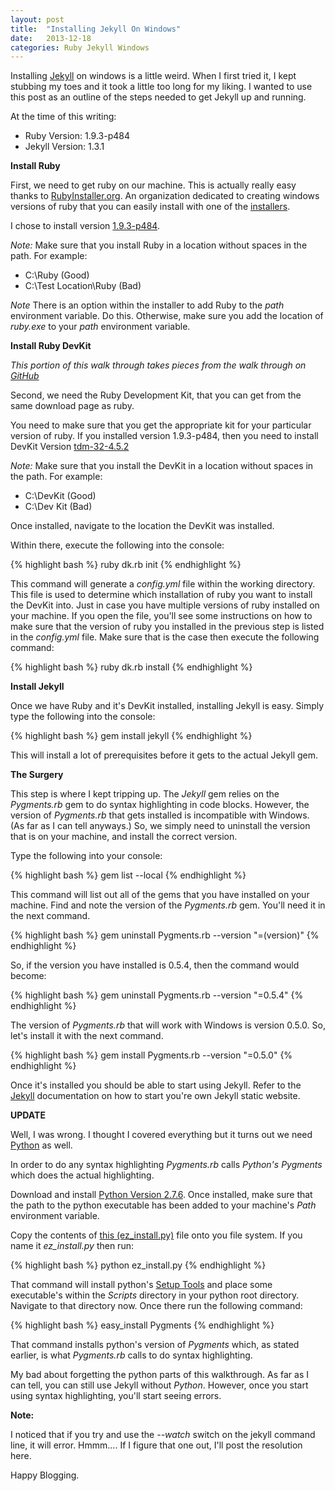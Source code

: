 ```yaml
---
layout: post
title:  "Installing Jekyll On Windows"
date:   2013-12-18
categories: Ruby Jekyll Windows 
---
```


Installing [Jekyll](http://jekyllrb.com/) on windows is a little weird.  When I first tried it, I kept stubbing my toes and it took a little too long for my liking.  I wanted to use this post as an outline of the steps needed to get Jekyll up and running.

At the time of this writing:

- Ruby Version: 1.9.3-p484
- Jekyll Version: 1.3.1

**Install Ruby**

First, we need to get ruby on our machine.  This is actually really easy thanks to [RubyInstaller.org](http://rubyinstaller.org/).  An organization dedicated to creating windows versions of ruby that you can easily install with one of the [installers](http://rubyinstaller.org/downloads/).

I chose to install version [1.9.3-p484](http://dl.bintray.com/oneclick/rubyinstaller/rubyinstaller-1.9.3-p484.exe?direct).

*Note:* Make sure that you install Ruby in a location without spaces in the path.  For example:

- C:\Ruby (Good)
- C:\Test Location\Ruby (Bad)

*Note* There is an option within the installer to add Ruby to the *path* environment variable.  Do this.  Otherwise, make sure you add the location of *ruby.exe* to your *path* environment variable.

**Install Ruby DevKit**

*This portion of this walk through takes pieces from the walk through on [GitHub](https://github.com/oneclick/rubyinstaller/wiki/Development-Kit)*

Second, we need the Ruby Development Kit, that you can get from the same download page as ruby.

You need to make sure that you get the appropriate kit for your particular version of ruby.  If you installed version 1.9.3-p484, then you need to install DevKit Version [tdm-32-4.5.2](https://github.com/downloads/oneclick/rubyinstaller/DevKit-tdm-32-4.5.2-20111229-1559-sfx.exe)

*Note:* Make sure that you install the DevKit in a location without spaces in the path.  For example:

- C:\DevKit (Good)
- C:\Dev Kit (Bad)

Once installed, navigate to the location the DevKit was installed.

Within there, execute the following into the console:

{% highlight bash %}
ruby dk.rb init
{% endhighlight %}

This command will generate a *config.yml* file within the working directory.  This file is used to determine which installation of ruby you want to install the DevKit into.  Just in case you have multiple versions of ruby installed on your machine.  If you open the file, you'll see some instructions on how to make sure that the version of ruby you installed in the previous step is listed in the *config.yml* file.  Make sure that is the case then execute the following command:

{% highlight bash %}
ruby dk.rb install
{% endhighlight %}

**Install Jekyll**

Once we have Ruby and it's DevKit installed, installing Jekyll is easy.  Simply type the following into the console:

{% highlight bash %}
gem install jekyll
{% endhighlight %}

This will install a lot of prerequisites before it gets to the actual Jekyll gem.

**The Surgery**

This step is where I kept tripping up.  The *Jekyll* gem relies on the *Pygments.rb* gem to do syntax highlighting in code blocks.  However, the version of *Pygments.rb* that gets installed is incompatible with Windows.  (As far as I can tell anyways.)  So, we simply need to uninstall the version that is on your machine, and install the correct version.

Type the following into your console:

{% highlight bash %}
gem list --local
{% endhighlight %}

This command will list out all of the gems that you have installed on your machine.  Find and note the version of the *Pygments.rb* gem.  You'll need it in the next command.

{% highlight bash %}
gem uninstall Pygments.rb --version "=(version)"
{% endhighlight %}

So, if the version you have installed is 0.5.4, then the command would become:

{% highlight bash %}
gem uninstall Pygments.rb --version "=0.5.4"
{% endhighlight %}

The version of *Pygments.rb* that will work with Windows is version 0.5.0.  So, let's install it with the next command.

{% highlight bash %}
gem install Pygments.rb --version "=0.5.0"
{% endhighlight %}

Once it's installed you should be able to start using Jekyll.  Refer to the [Jekyll](http://jekyllrb.com/) documentation on how to start you're own Jekyll static website.

**UPDATE**

Well, I was wrong.  I thought I covered everything but it turns out we need [Python](http://www.python.org) as well.

In order to do any syntax highlighting *Pygments.rb* calls *Python's Pygments* which does the actual highlighting.

Download and install [Python Version 2.7.6](http://www.python.org/download/releases/2.7.6/).  Once installed, make sure that the path to the python executable has been added to your machine's *Path* environment variable.

Copy the contents of [this (ez_install.py)](https://bitbucket.org/pypa/setuptools/raw/bootstrap/ez_setup.py) file onto you file system. If you name it *ez_install.py* then run:

{% highlight bash %}
python ez_install.py
{% endhighlight %}

That command will install python's [Setup Tools](https://pypi.python.org/pypi/setuptools) and place some executable's within the *Scripts* directory in your python root directory.  Navigate to that directory now.  Once there run the following command:

{% highlight bash %}
easy_install Pygments
{% endhighlight %}

That command installs python's version of *Pygments* which, as stated earlier, is what *Pygments.rb* calls to do syntax highlighting.

My bad about forgetting the python parts of this walkthrough.  As far as I can tell, you can still use Jekyll without *Python*.  However, once you start using syntax highlighting, you'll start seeing errors.

**Note:**

I noticed that if you try and use the *--watch* switch on the jekyll command line, it will error.  Hmmm.... If I figure that one out, I'll post the resolution here.

Happy Blogging.

